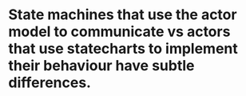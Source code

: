 # State machines that use the actor model to communicate vs actors that use statecharts to implement their behaviour have subtle differences.
